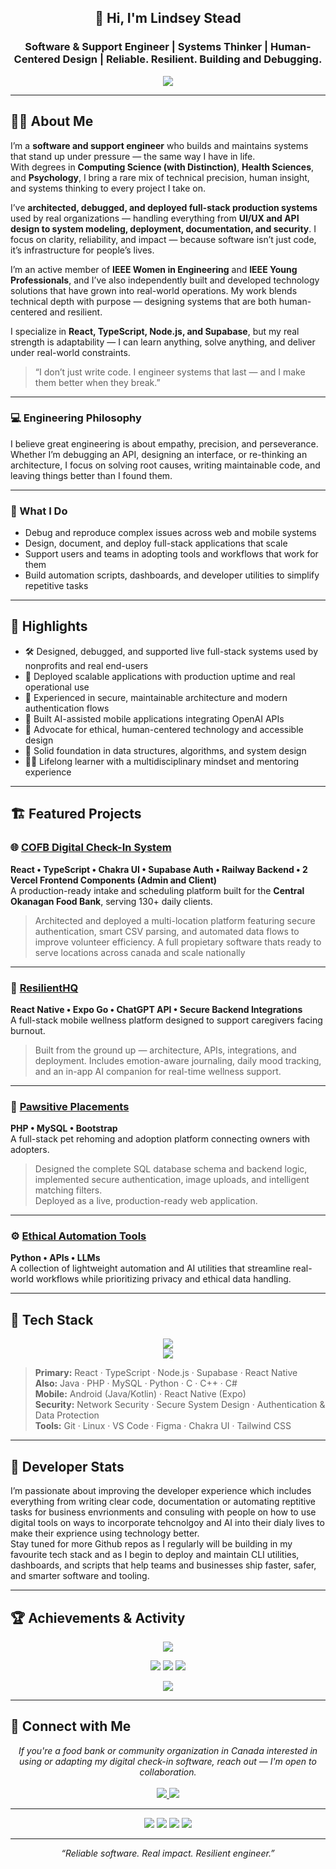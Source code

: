 <h2 align="center">👋 Hi, I'm Lindsey Stead</h2>
<h3 align="center">Software & Support Engineer | Systems Thinker | Human-Centered Design | Reliable. Resilient. Building and Debugging. </h3>

<p align="center">
  <img src="https://readme-typing-svg.herokuapp.com?font=Fira+Code&size=18&pause=1000&center=true&width=600&lines=Building+reliable+software+with+heart.;Engineering+systems+that+stand+up+under+pressure.;Turning+real-world+challenges+into+scalable+solutions." />
</p>

---

## 👩‍💻 About Me

I’m a **software and support engineer** who builds and maintains systems that stand up under pressure — the same way I have in life.  
With degrees in **Computing Science (with Distinction)**, **Health Sciences**, and **Psychology**, I bring a rare mix of technical precision, human insight, and systems thinking to every project I take on.

I’ve **architected, debugged, and deployed full-stack production systems** used by real organizations — handling everything from **UI/UX and API design to system modeling, deployment, documentation, and security**. I focus on clarity, reliability, and impact — because software isn’t just code, it’s infrastructure for people’s lives.

I’m an active member of **IEEE Women in Engineering** and **IEEE Young Professionals**, and I’ve also independently built and developed technology solutions that have grown into real-world operations. My work blends technical depth with purpose — designing systems that are both human-centered and resilient.

I specialize in **React, TypeScript, Node.js, and Supabase**, but my real strength is adaptability — I can learn anything, solve anything, and deliver under real-world constraints.

> “I don’t just write code. I engineer systems that last — and I make them better when they break.”

---

### 💻 Engineering Philosophy
I believe great engineering is about empathy, precision, and perseverance.  
Whether I’m debugging an API, designing an interface, or re-thinking an architecture, I focus on solving root causes, writing maintainable code, and leaving things better than I found them.

---

### 🧩 What I Do
- Debug and reproduce complex issues across web and mobile systems  
- Design, document, and deploy full-stack applications that scale  
- Support users and teams in adopting tools and workflows that work for them  
- Build automation scripts, dashboards, and developer utilities to simplify repetitive tasks  

---

## 🌟 Highlights
- 🛠️ Designed, debugged, and supported live full-stack systems used by nonprofits and real end-users  
- 🚀 Deployed scalable applications with production uptime and real operational use  
- 🔐 Experienced in secure, maintainable architecture and modern authentication flows  
- 🤖 Built AI-assisted mobile applications integrating OpenAI APIs  
- 💬 Advocate for ethical, human-centered technology and accessible design  
- 🧱 Solid foundation in data structures, algorithms, and system design  
- 👩‍🏫 Lifelong learner with a multidisciplinary mindset and mentoring experience  

---

## 🏗️ Featured Projects

### 🌐 [COFB Digital Check-In System](https://cofb-checkin.ca)
**React • TypeScript • Chakra UI • Supabase Auth • Railway Backend • 2 Vercel Frontend Components (Admin and Client)**  
A production-ready intake and scheduling platform built for the **Central Okanagan Food Bank**, serving 130+ daily clients.  
> Architected and deployed a multi-location platform featuring secure authentication, smart CSV parsing, and automated data flows to improve volunteer efficiency.
> A full propietary software thats ready to serve locations across canada and scale nationally

---

### 📱 [ResilientHQ](https://github.com/lindseystead/resilienthq)
**React Native • Expo Go • ChatGPT API • Secure Backend Integrations**  
A full-stack mobile wellness platform designed to support caregivers facing burnout.  
> Built from the ground up — architecture, APIs, integrations, and deployment. Includes emotion-aware journaling, daily mood tracking, and an in-app AI companion for real-time wellness support.

---

### 🐾 [Pawsitive Placements](https://github.com/lindseystead/pawsitive-placements)
**PHP • MySQL • Bootstrap**  
A full-stack pet rehoming and adoption platform connecting owners with adopters.  
> Designed the complete SQL database schema and backend logic, implemented secure authentication, image uploads, and intelligent matching filters.  
Deployed as a live, production-ready web application.

---

### ⚙️ [Ethical Automation Tools](https://github.com/lindseystead/ethical-automation-tools)
**Python • APIs • LLMs**  
A collection of lightweight automation and AI utilities that streamline real-world workflows while prioritizing privacy and ethical data handling.

---

## 🧰 Tech Stack

<p align="center">
  <img src="https://skillicons.dev/icons?i=react,typescript,nodejs,express,python,php,mysql,java,html,css,tailwind,chakra" /><br/>
  <img src="https://skillicons.dev/icons?i=c,cpp,cs,git,github,linux,vscode,figma" />
</p>

> **Primary:** React · TypeScript · Node.js · Supabase · React Native  
> **Also:** Java · PHP · MySQL · Python · C · C++ · C#  
> **Mobile:** Android (Java/Kotlin) · React Native (Expo)  
> **Security:** Network Security · Secure System Design · Authentication & Data Protection  
> **Tools:** Git · Linux · VS Code · Figma · Chakra UI · Tailwind CSS  

---

## 🧠 Developer Stats
I’m passionate about improving the developer experience which includes everything from writing clear code, documentation or automating reptitive tasks for business envrionments and consuling with people on how to use digital tools on ways to incorporate tehcnolgoy and AI into their dialy lives to make their exprience using technology better.  
Stay tuned for more Github repos as I regularly will be building in my favourite tech stack and as I begin to deploy and maintain CLI utilities, dashboards, and scripts that help teams and businesses ship faster, safer, and smarter software and tooling. 

---

## 🏆 Achievements & Activity

<p align="center">
  <img src="https://github-profile-trophy.vercel.app/?username=lindseystead&theme=onestar&margin-w=10&row=1" />
</p>

<p align="center">
  <img src="https://github-readme-streak-stats.herokuapp.com/?user=lindseystead&theme=radical&hide_border=true" />
  <img src="https://github-readme-stats.vercel.app/api?username=lindseystead&show_icons=true&theme=radical&hide_border=true&count_private=true" />
  <img src="https://github-readme-stats.vercel.app/api/top-langs/?username=lindseystead&layout=compact&theme=radical&hide_border=true" />
</p>

<p align="center">
  <img src="https://github-readme-activity-graph.vercel.app/graph?username=lindseystead&theme=react-dark&hide_border=true" />
</p>

---

## 🤝 Connect with Me

<p align="center">
  <i>If you're a food bank or community organization in Canada interested in using or adapting my digital check-in software, reach out — I'm open to collaboration.</i><br/>
 
  <br/>
  <a href="https://www.linkedin.com/in/lindseystead" target="_blank">
    <img src="https://img.shields.io/badge/LinkedIn-0A66C2?style=for-the-badge&logo=linkedin&logoColor=white" />
  </a>
  <a href="mailto:lindsey@lifesavertech.ca" target="_blank">
    <img src="https://img.shields.io/badge/Email-lindsey@lifesavertech.ca-blue?style=for-the-badge&logo=gmail&logoColor=white" />
  </a>

</p>

---

<p align="center">
  <img src="https://img.shields.io/badge/Women%20In%20Tech-%23FF69B4?style=for-the-badge" />
  <img src="https://img.shields.io/badge/IEEE%20Member-%23007ACC?style=for-the-badge" />
  <img src="https://img.shields.io/badge/First%20Gen%20Graduate-%2300C49A?style=for-the-badge" />
  <img src="https://img.shields.io/badge/Mom%20in%20Tech-%23FFD700?style=for-the-badge" />
</p>

---

<p align="center"><i>“Reliable software. Real impact. Resilient engineer.”</i></p>
